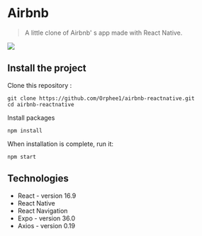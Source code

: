 # Airbnb

> A little clone of Airbnb' s app made with React Native.

<!-- // ![Airbnbdemo](https://user-images.githubusercontent.com/55689599/73590022-bd24fb00-44dd-11ea-9a40-244c7f03726f.gif) -->

<img src="https://user-images.githubusercontent.com/55689599/73590022-bd24fb00-44dd-11ea-9a40-244c7f03726f.gif">

## Install the project

Clone this repository :

```
git clone https://github.com/Orphee1/airbnb-reactnative.git
cd airbnb-reactnative

```

Install packages

```
npm install
```

When installation is complete, run it:

```
npm start
```

## Technologies

- React - version 16.9
- React Native
- React Navigation
- Expo - version 36.0
- Axios - version 0.19

